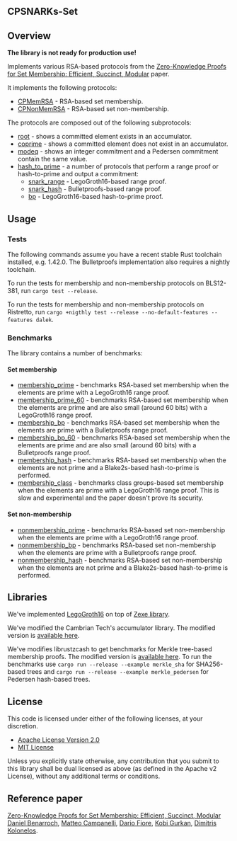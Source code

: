 CPSNARKs-Set
------------

## Overview

**The library is not ready for production use!**

Implements various RSA-based protocols from the [Zero-Knowledge Proofs for Set Membership:
Efficient, Succinct, Modular](https://eprint.iacr.org/2019/1255.pdf) paper.

It implements the following protocols:

* [CPMemRSA](src/protocols/membership) - RSA-based set membership.
* [CPNonMemRSA](src/protocols/nonmembership) - RSA-based set non-membership.

The protocols are composed out of the following subprotocols:

* [root](src/protocols/root) - shows a committed element exists in an accumulator.
* [coprime](src/protocols/coprime) - shows a committed element does not exist in an accumulator.
* [modeq](src/protocols/modeq) - shows an integer commitment and a Pedersen commitment contain the same value.
* [hash\_to\_prime](src/protocols/hash_to_prime) - a number of protocols that perform a range proof or hash-to-prime and output a commitment:
  * [snark\_range](src/protocols/hash_to_prime/snark_range.rs) - LegoGroth16-based range proof.
  * [snark\_hash](src/protocols/hash_to_prime/bp.rs) - Bulletproofs-based range proof.
  * [bp](src/protocols/hash_to_prime/snark_hash.rs) - LegoGroth16-based hash-to-prime proof.

## Usage

### Tests

The following commands assume you have a recent stable Rust toolchain installed, e.g. 1.42.0. The Bulletproofs implementation also requires a nightly toolchain.

To run the tests for membership and non-membership protocols on BLS12-381, run `cargo test --release`.

To run the tests for membership and non-membership protocols on Ristretto, run `cargo +nigthly test --release --no-default-features --features dalek`.

### Benchmarks

The library contains a number of benchmarks:

#### Set membership

* [membership\_prime](benches/membership_prime.rs) - benchmarks RSA-based set membership when the elements are prime with a LegoGroth16 range proof.
* [membership\_prime\_60](benches/membership_prime_60.rs) - benchmarks RSA-based set membership when the elements are prime and are also small (around 60 bits) with a LegoGroth16 range proof.
* [membership\_bp](benches/membership_bp.rs) - benchmarks RSA-based set membership when the elements are prime with a Bulletproofs range proof.
* [membership\_bp\_60](benches/membership_bp_60.rs) - benchmarks RSA-based set membership when the elements are prime and are also small (around 60 bits) with a Bulletproofs range proof.
* [membership\_hash](benches/membership_hash.rs) - benchmarks RSA-based set membership when the elements are not prime and a Blake2s-based hash-to-prime is performed.
* [membership\_class](benches/membership_class.rs) - benchmarks class groups-based set membership when the elements are prime with a LegoGroth16 range proof. This is slow and experimental and the paper doesn't prove its security.


#### Set non-membership
* [nonmembership\_prime](benches/nonmembership_prime.rs) - benchmarks RSA-based set non-membership when the elements are prime with a LegoGroth16 range proof.
* [nonmembership\_bp](benches/nonmembership_bp.rs) - benchmarks RSA-based set non-membership when the elements are prime with a Bulletproofs range proof.
* [nonmembership\_hash](benches/nonmembership_hash.rs) - benchmarks RSA-based set non-membership when the elements are not prime and a Blake2s-based hash-to-prime is performed.

## Libraries

We've implemented [LegoGroth16](https://github.com/kobigurk/legogro16) on top of [Zexe library](https://github.com/scipr-lab/zexe).

We've modified the Cambrian Tech's accumulator library. The modified version is [available here](https://github.com/kobigurk/cpsnarks-set-accumulator).

We've modifies librustzcash to get benchmarks for Merkle tree-based membership proofs. The modified version is [available here](https://github.com/kobigurk/cpsnarks-librustzcash). To run the benchmarks use `cargo run --release --example merkle_sha` for SHA256-based trees and `cargo run --release --example merkle_pedersen` for Pedersen hash-based trees.

## License

This code is licensed under either of the following licenses, at your discretion.

 * [Apache License Version 2.0](LICENSE-APACHE)
 * [MIT License](LICENSE-MIT)

Unless you explicitly state otherwise, any contribution that you submit to this library shall be dual licensed as above (as defined in the Apache v2 License), without any additional terms or conditions.

## Reference paper

[Zero-Knowledge Proofs for Set Membership: Efficient, Succinct, Modular](https://eprint.iacr.org/2019/1255.pdf)
[Daniel Benarroch](https://github.com/daniben31), [Matteo Campanelli](https://www.github.com/matteocam), [Dario Fiore](https://github.com/dariofiore), [Kobi Gurkan](https://github.com/kobigurk), [Dimitris Kolonelos](https://software.imdea.org/people/dimitris.kolonelos/index.html).


